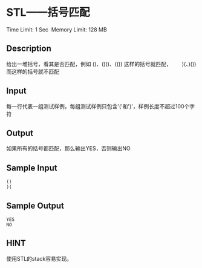 # STL——括号匹配
Time Limit: 1 Sec  Memory Limit: 128 MB


## Description
给出一堆括号，看其是否匹配，例如 ()、()()、(()) 这样的括号就匹配，
      )(、)()) 而这样的括号就不匹配


## Input
每一行代表一组测试样例，每组测试样例只包含'('和')'，样例长度不超过100个字符



## Output
如果所有的括号都匹配，那么输出YES，否则输出NO



## Sample Input
```
()
)(

```
## Sample Output
```
YES
NO

```

## HINT
使用STL的stack容易实现。

